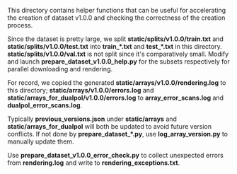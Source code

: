 This directory contains helper functions that can be useful for accelerating the creation of 
dataset v1.0.0 and checking the correctness of the creation process.

Since the dataset is pretty large, we split **static/splits/v1.0.0/train.txt** and 
**static/splits/v1.0.0/test.txt** into **train_\*.txt** and **test_\*.txt** in this directory.
**static/splits/v1.0.0/val.txt** is not split since it's comparatively small.
Modify and launch **prepare_dataset_v1.0.0_help.py** for the subsets respectively for parallel 
downloading and rendering.

For record, we copied the generated **static/arrays/v1.0.0/rendering.log**
to this directory; **static/arrays/v1.0.0/errors.log** and **static/arrays_for_dualpol/v1.0.0/errors.log**
to **array_error_scans.log** and **dualpol_error_scans.log**.

Typically **previous_versions.json** under **static/arrays** and **static/arrays_for_dualpol**
will both be updated to avoid future version conflicts.
If not done by **prepare_dataset_\*.py**, use **log_array_version.py** to manually update them.

Use **prepare_dataset_v1.0.0_error_check.py** to collect unexpected errors from **rendering.log**
and write to **rendering_exceptions.txt**.